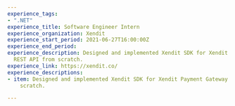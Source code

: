 ```yaml
---
experience_tags:
- ".NET"
experience_title: Software Engineer Intern
experience_organization: Xendit
experience_start_period: 2021-06-27T16:00:00Z
experience_end_period: 
experience_description: Designed and implemented Xendit SDK for Xendit Payment Gateway
  REST API from scratch.
experience_link: https://xendit.co/
experience_descriptions:
- item: Designed and implemented Xendit SDK for Xendit Payment Gateway REST API from
    scratch.

---
```

